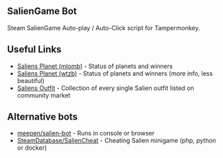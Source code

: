 ## SalienGame Bot

Steam SalienGame Auto-play / Auto-Click script for Tampermonkey.

## Useful Links

- [Saliens Planet (mlomb)](https://mlomb.github.io/SalienBot/) - Status of planets and winners
- [Saliens Planet (wtzb)](https://wtzb.github.io/SalienProgress/) - Status of planets and winners (more info, less beautiful)
- [Saliens Outfit](http://ksir.pw/saliens/) - Collection of every single Salien outfit listed on community market

## Alternative bots

- [meepen/salien-bot](https://github.com/meepen/salien-bot) - Runs in console or browser
- [SteamDatabase/SalienCheat](https://github.com/SteamDatabase/SalienCheat) - Cheating Salien minigame (php, python or docker)

